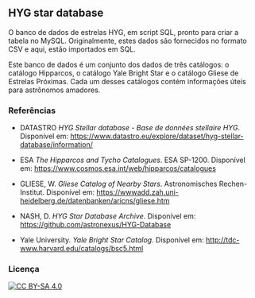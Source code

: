 ## HYG star database

O banco de dados de estrelas HYG, em script SQL, pronto para criar a tabela no MySQL. Originalmente, estes dados são fornecidos no formato CSV e aqui, estão importados em SQL.

Este banco de dados é um conjunto dos dados de três catálogos: o catálogo Hipparcos, o catálogo Yale Bright Star e o catálogo Gliese de Estrelas Próximas. Cada um desses catálogos contém informações úteis para astrônomos amadores.

### Referências

- DATASTRO *HYG Stellar database - Base de données stellaire HYG*. Disponível em: <https://www.datastro.eu/explore/dataset/hyg-stellar-database/information/>

- ESA *The Hipparcos and Tycho Catalogues*. ESA SP-1200. Disponível em: <https://www.cosmos.esa.int/web/hipparcos/catalogues>

- GLIESE, W. *Gliese Catalog of Nearby Stars*. Astronomisches Rechen-Institut. Disponível em: <https://wwwadd.zah.uni-heidelberg.de/datenbanken/aricns/gliese.htm>

- NASH, D. *HYG Star Database Archive*. Disponível em: <https://github.com/astronexus/HYG-Database>

- Yale University. *Yale Bright Star Catalog*. Disponível em: <http://tdc-www.harvard.edu/catalogs/bsc5.html>

### Licença

[![CC BY-SA 4.0][cc-by-sa-shield]][cc-by-sa]

[cc-by-sa]: http://creativecommons.org/licenses/by-sa/4.0/
[cc-by-sa-shield]: https://img.shields.io/badge/License-CC%20BY--SA%204.0-lightgrey.svg
